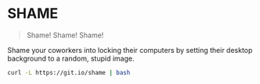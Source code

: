 # SHAME
> Shame! Shame! Shame!

Shame your coworkers into locking their computers by setting their desktop background to a random, stupid image.

```bash
curl -L https://git.io/shame | bash
```
